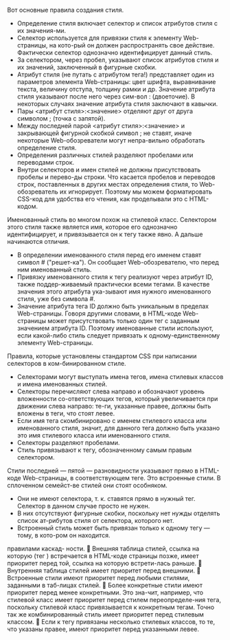



Вот основные правила создания стиля. 
* Определение стиля включает селектор и список атрибутов стиля с их значения-ми. 
* Селектор используется для привязки стиля к элементу Web-страницы, на кото-рый он должен распространять свое действие. Фактически селектор однозначно идентифицирует данный стиль. 
* За селектором, через пробел, указывают список атрибутов стиля и их значений, заключенный в фигурные скобки. 
* Атрибут стиля (не путать с атрибутом тега!) представляет один из параметров элемента Web-страницы: цвет шрифта, выравнивание текста, величину отступа, толщину рамки и др. Значение атрибута стиля указывают после него через сим-вол : (двоеточие). В некоторых случаях значение атрибута стиля заключают в кавычки. 
* Пары <атрибут стиля>:<значение> отделяют друг от друга символом ; (точка с запятой). 
* Между последней парой <атрибут стиля>:<значение> и закрывающей фигурной скобкой символ ; не ставят, иначе некоторые Web-обозреватели могут непра-вильно обработать определение стиля. 
* Определения различных стилей разделяют пробелами или переводами строк. 
* Внутри селекторов и имен стилей не должны присутствовать пробелы и перево-ды строки. Что касается пробелов и переводов строк, поставленных в других местах определения стиля, то Web-обозреватель их игнорирует. Поэтому мы можем форматировать CSS-код для удобства его чтения, как проделывали это с HTML-кодом. 

Именованный стиль во многом похож на стилевой класс. Селектором этого стиля также является имя, которое его однозначно идентифицирует, и привязывается он к тегу также явно. А дальше начинаются отличия. 
* В определении именованного стиля перед его именем ставят символ # ("решет-ка"). Он сообщает Web-обозревателю, что перед ним именованный стиль. 
* Привязку именованного стиля к тегу реализуют через атрибут ID, также поддер-живаемый практически всеми тегами. В качестве значения этого атрибута ука-зывают имя нужного именованного стиля, уже без символа #. 
* Значение атрибута тега ID должно быть уникальным в пределах Web-страницы. Говоря другими словами, в HTML-коде Web-страницы может присутствовать только один тег с заданным значением атрибута ID. Поэтому именованные стили используют, если какой-либо стиль следует привязать к одному-единственному элементу Web-страницы. 

Правила, которые установлены стандартом CSS при написании селекторов в ком-бинированном стиле. 
* Селекторами могут выступать имена тегов, имена стилевых классов и имена именованных стилей. 
* Селекторы перечисляют слева направо и обозначают уровень вложенности со-ответствующих тегов, который увеличивается при движении слева направо: те-ги, указанные правее, должны быть вложены в теги, что стоят левее. 
* Если имя тега скомбинировано с именем стилевого класса или именованного стиля, значит, для данного тега должно быть указано это имя стилевого класса или именованного стиля. 
* Селекторы разделяют пробелами. 
* Стиль привязывают к тегу, обозначенному самым правым селектором. 

Стили последней — пятой — разновидности указывают прямо в HTML-коде Web-страницы, в соответствующем теге. Это встроенные стили. В сплоченном семейст-ве стилей они стоят особняком. 
* Они не имеют селектора, т. к. ставятся прямо в нужный тег. Селектор в данном случае просто не нужен. 
* В них отсутствуют фигурные скобки, поскольку нет нужды отделять список ат-рибутов стиля от селектора, которого нет. 
* Встроенный стиль может быть привязан только к одному тегу — тому, в кото-ром он находится. 

правилами каскад- ности.  Внешняя таблица стилей, ссылка на которую (тег <LINK>) встречается в HTML-коде страницы позже, имеет приоритет перед той, ссылка на которую встрети-лась раньше.  Внутренняя таблица стилей имеет приоритет перед внешними.  Встроенные стили имеют приоритет перед любыми стилями, заданными в таб-лицах стилей.  Более конкретные стили имеют приоритет перед менее конкретными. Это зна-чит, например, что стилевой класс имеет приоритет перед стилем переопределе-ния тега, поскольку стилевой класс привязывается к конкретным тегам. Точно так же комбинированный стиль имеет приоритет перед стилевым классом.  Если к тегу привязаны несколько стилевых классов, то те, что указаны правее, имеют приоритет перед указанными левее. 

